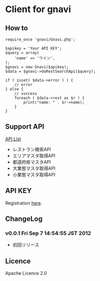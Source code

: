 # Client for gnavi

## How to

    require_once 'gnavi/Gnavi.php';
    
    $apikey = 'Your API KEY';
    $query = array(
        'name' => 'ワイン',
    );
    $gnavi = new Gnavi($apikey);
    $data = $gnavi->doRestSearchApi($query);

    if ( isset( $data->error ) ) {
        // error
    } else {
        // success
        foreach ( $data->rest as $r ) {
            print("name: " . $r->name);
        }
    }

## Support API

[API List](http://api.gnavi.co.jp/api/manual.htm)

- レストラン検索API
- エリアマスタ取得API 
- 都道府県マスタAPI 
- 大業態マスタ取得API
- 小業態マスタ取得API 

## API KEY

Registration [here](http://api.gnavi.co.jp/api/use.htm).

## ChangeLog

### v0.0.1 Fri Sep  7 14:54:55 JST 2012

- 初回リリース 

## Licence

Apache Licence 2.0
